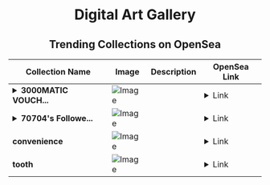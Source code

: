 <div align="center">

# Digital Art Gallery

## Trending Collections on OpenSea

| Collection Name                       | Image                                                                                     | Description                       | OpenSea Link                                                                                          |
|---------------------------------------|-------------------------------------------------------------------------------------------|-----------------------------------|--------------------------------------------------------------------------------------------------------|
| **<details><summary>3000MATIC VOUCH...</summary>3000MATIC VOUCHER 🎁</details>** | ![Image](https://i.seadn.io/s/raw/files/ce7bbb51f3fd6b6494a79a4db3135153.png?w=500&auto=format?w=200&auto=format) |  | <details><summary>Link</summary>[3000MATIC VOUCHER 🎁](https://opensea.io/collection/3000matic-voucher-27)</details> |
| **<details><summary>70704's Followe...</summary>70704's Follower</details>** | ![Image](https://i.seadn.io/s/raw/files/19f9f090920392cc3650cbdf4361755b.png?w=500&auto=format?w=200&auto=format) |  | <details><summary>Link</summary>[70704's Follower](https://opensea.io/collection/70704-s-follower)</details> |
| **convenience** | ![Image](https://i.seadn.io/s/raw/files/b8d5286d42593cdc33b5ae710045d6d7.jpg?w=500&auto=format?w=200&auto=format) |  | <details><summary>Link</summary>[convenience](https://opensea.io/collection/convenience-13)</details> |
| **tooth** | ![Image](https://i.seadn.io/s/raw/files/0f8dfdb5b94f555a6c07a837cc96769b.jpg?w=500&auto=format?w=200&auto=format) |  | <details><summary>Link</summary>[tooth](https://opensea.io/collection/tooth-16)</details> |

</div>